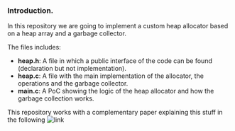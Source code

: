 ### Introduction.

In this repository we are going to implement a custom heap allocator based on a heap array and a garbage collector.

The files includes:

- **heap.h**: A file in which a public interface of the code can be found (declaration but not implementation).
- **heap.c**: A file with the main implementation of the allocator, the operations and the garbage collector.
- **main.c**: A PoC showing the logic of the heap allocator and how the garbage collection works. 

This repository works with a complementary paper explaining this stuff in the following ![link](https://qv1ntv5.github.io/2025-07-11-GarbageCollector/)